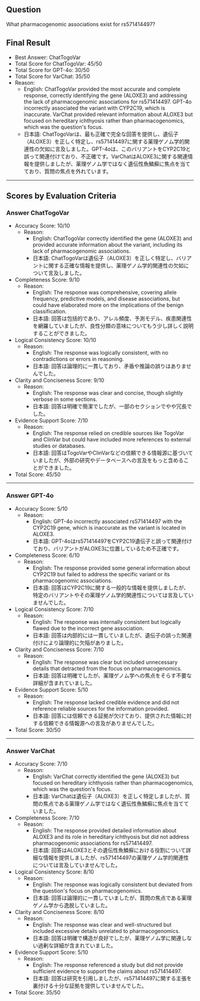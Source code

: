 ## Question

What pharmacogenomic associations exist for rs571414497?

## Final Result

- Best Answer: ChatTogoVar
- Total Score for ChatTogoVar: 45/50
- Total Score for GPT-4o: 30/50
- Total Score for VarChat: 35/50
- Reason:
  - English: ChatTogoVar provided the most accurate and complete response, correctly identifying the gene (ALOXE3) and addressing the lack of pharmacogenomic associations for rs571414497. GPT-4o incorrectly associated the variant with CYP2C19, which is inaccurate. VarChat provided relevant information about ALOXE3 but focused on hereditary ichthyosis rather than pharmacogenomics, which was the question's focus.
  - 日本語: ChatTogoVarは、最も正確で完全な回答を提供し、遺伝子（ALOXE3）を正しく特定し、rs571414497に関する薬理ゲノム学的関連性の欠如に言及しました。GPT-4oは、このバリアントをCYP2C19と誤って関連付けており、不正確です。VarChatはALOXE3に関する関連情報を提供しましたが、薬理ゲノム学ではなく遺伝性魚鱗癬に焦点を当てており、質問の焦点を外れています。

---

## Scores by Evaluation Criteria

### Answer ChatTogoVar
- Accuracy Score: 10/10
  - Reason: 
    - English: ChatTogoVar correctly identified the gene (ALOXE3) and provided accurate information about the variant, including its lack of pharmacogenomic associations.
    - 日本語: ChatTogoVarは遺伝子（ALOXE3）を正しく特定し、バリアントに関する正確な情報を提供し、薬理ゲノム学的関連性の欠如について言及しました。
- Completeness Score: 9/10
  - Reason: 
    - English: The response was comprehensive, covering allele frequency, predictive models, and disease associations, but could have elaborated more on the implications of the benign classification.
    - 日本語: 回答は包括的であり、アレル頻度、予測モデル、疾患関連性を網羅していましたが、良性分類の意味についてもう少し詳しく説明することができました。
- Logical Consistency Score: 10/10
  - Reason: 
    - English: The response was logically consistent, with no contradictions or errors in reasoning.
    - 日本語: 回答は論理的に一貫しており、矛盾や推論の誤りはありませんでした。
- Clarity and Conciseness Score: 9/10
  - Reason: 
    - English: The response was clear and concise, though slightly verbose in some sections.
    - 日本語: 回答は明確で簡潔でしたが、一部のセクションでやや冗長でした。
- Evidence Support Score: 7/10
  - Reason: 
    - English: The response relied on credible sources like TogoVar and ClinVar but could have included more references to external studies or databases.
    - 日本語: 回答はTogoVarやClinVarなどの信頼できる情報源に基づいていましたが、外部の研究やデータベースへの言及をもっと含めることができました。
- Total Score: 45/50

---

### Answer GPT-4o
- Accuracy Score: 5/10
  - Reason: 
    - English: GPT-4o incorrectly associated rs571414497 with the CYP2C19 gene, which is inaccurate as the variant is located in ALOXE3.
    - 日本語: GPT-4oはrs571414497をCYP2C19遺伝子と誤って関連付けており、バリアントがALOXE3に位置しているため不正確です。
- Completeness Score: 6/10
  - Reason: 
    - English: The response provided some general information about CYP2C19 but failed to address the specific variant or its pharmacogenomic associations.
    - 日本語: 回答はCYP2C19に関する一般的な情報を提供しましたが、特定のバリアントやその薬理ゲノム学的関連性については言及していませんでした。
- Logical Consistency Score: 7/10
  - Reason: 
    - English: The response was internally consistent but logically flawed due to the incorrect gene association.
    - 日本語: 回答は内部的には一貫していましたが、遺伝子の誤った関連付けにより論理的に欠陥がありました。
- Clarity and Conciseness Score: 7/10
  - Reason: 
    - English: The response was clear but included unnecessary details that detracted from the focus on pharmacogenomics.
    - 日本語: 回答は明確でしたが、薬理ゲノム学への焦点をそらす不要な詳細が含まれていました。
- Evidence Support Score: 5/10
  - Reason: 
    - English: The response lacked credible evidence and did not reference reliable sources for the information provided.
    - 日本語: 回答には信頼できる証拠が欠けており、提供された情報に対する信頼できる情報源への言及がありませんでした。
- Total Score: 30/50

---

### Answer VarChat
- Accuracy Score: 7/10
  - Reason: 
    - English: VarChat correctly identified the gene (ALOXE3) but focused on hereditary ichthyosis rather than pharmacogenomics, which was the question's focus.
    - 日本語: VarChatは遺伝子（ALOXE3）を正しく特定しましたが、質問の焦点である薬理ゲノム学ではなく遺伝性魚鱗癬に焦点を当てていました。
- Completeness Score: 7/10
  - Reason: 
    - English: The response provided detailed information about ALOXE3 and its role in hereditary ichthyosis but did not address pharmacogenomic associations for rs571414497.
    - 日本語: 回答はALOXE3とその遺伝性魚鱗癬における役割について詳細な情報を提供しましたが、rs571414497の薬理ゲノム学的関連性については言及していませんでした。
- Logical Consistency Score: 8/10
  - Reason: 
    - English: The response was logically consistent but deviated from the question's focus on pharmacogenomics.
    - 日本語: 回答は論理的に一貫していましたが、質問の焦点である薬理ゲノム学から逸脱していました。
- Clarity and Conciseness Score: 8/10
  - Reason: 
    - English: The response was clear and well-structured but included excessive details unrelated to pharmacogenomics.
    - 日本語: 回答は明確で構造が良好でしたが、薬理ゲノム学に関連しない過剰な詳細が含まれていました。
- Evidence Support Score: 5/10
  - Reason: 
    - English: The response referenced a study but did not provide sufficient evidence to support the claims about rs571414497.
    - 日本語: 回答は研究を引用しましたが、rs571414497に関する主張を裏付ける十分な証拠を提供していませんでした。
- Total Score: 35/50